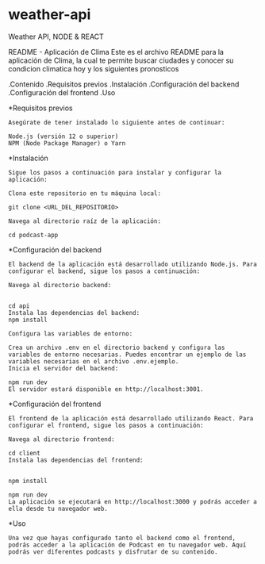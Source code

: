 # weather-api
Weather API, NODE &amp; REACT


README - Aplicación de Clima
Este es el archivo README para la aplicación de Clima, la cual te permite buscar ciudades y conocer su condicion climatica hoy y los siguientes pronosticos

.Contenido
.Requisitos previos
.Instalación
.Configuración del backend
.Configuración del frontend
.Uso

*Requisitos previos

    Asegúrate de tener instalado lo siguiente antes de continuar:

    Node.js (versión 12 o superior)
    NPM (Node Package Manager) o Yarn

*Instalación

    Sigue los pasos a continuación para instalar y configurar la aplicación:

    Clona este repositorio en tu máquina local:

    git clone <URL_DEL_REPOSITORIO>

    Navega al directorio raíz de la aplicación:

    cd podcast-app

*Configuración del backend

    El backend de la aplicación está desarrollado utilizando Node.js. Para configurar el backend, sigue los pasos a continuación:

    Navega al directorio backend:


    cd api
    Instala las dependencias del backend:
    npm install

    Configura las variables de entorno:

    Crea un archivo .env en el directorio backend y configura las variables de entorno necesarias. Puedes encontrar un ejemplo de las variables necesarias en el archivo .env.ejemplo.
    Inicia el servidor del backend:

    npm run dev
    El servidor estará disponible en http://localhost:3001.

*Configuración del frontend

    El frontend de la aplicación está desarrollado utilizando React. Para configurar el frontend, sigue los pasos a continuación:

    Navega al directorio frontend:

    cd client
    Instala las dependencias del frontend:


    npm install

    npm run dev
    La aplicación se ejecutará en http://localhost:3000 y podrás acceder a ella desde tu navegador web.

*Uso

    Una vez que hayas configurado tanto el backend como el frontend, podrás acceder a la aplicación de Podcast en tu navegador web. Aquí podrás ver diferentes podcasts y disfrutar de su contenido.



